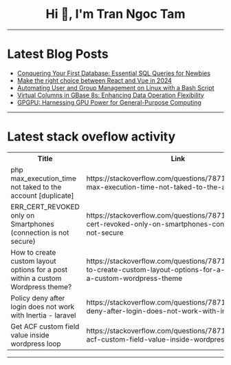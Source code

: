 <h1 align="center">Hi 👋, I'm Tran Ngoc Tam</h1>

---

# Latest Blog Posts 
<!-- BLOG-POST-LIST:START -->
- [Conquering Your First Database: Essential SQL Queries for Newbies](https://dev.to/fizza_c3e734ee2a307cf35e5/conquering-your-first-database-essential-sql-queries-for-newbies-gdl)
- [Make the right choice between React and Vue in 2024](https://dev.to/salscodes/make-the-right-choice-between-react-and-vue-in-2024-3g09)
- [Automating User and Group Management on Linux with a Bash Script](https://dev.to/hellowale/automating-user-and-group-management-on-linux-with-a-bash-script-46gl)
- [Virtual Columns in GBase 8s: Enhancing Data Operation Flexibility](https://dev.to/congcong/virtual-columns-in-gbase-8s-enhancing-data-operation-flexibility-48m)
- [GPGPU: Harnessing GPU Power for General-Purpose Computing](https://dev.to/rajai_kumar/gpgpu-harnessing-gpu-power-for-general-purpose-computing-pc7)
<!-- BLOG-POST-LIST:END -->

---

# Latest stack oveflow activity
<table>
  <tr><th>Title</th><th>Link</th></tr>
  <!-- STACKOVERFLOW:START --><tr><td>php max_execution_time not taked to the account [duplicate]</td><td>https://stackoverflow.com/questions/78710531/php-max-execution-time-not-taked-to-the-account</td></tr><tr><td>ERR_CERT_REVOKED only on Smartphones &lpar;connection is not secure&rpar;</td><td>https://stackoverflow.com/questions/78710484/err-cert-revoked-only-on-smartphones-connection-is-not-secure</td></tr><tr><td>How to create custom layout options for a post within a custom Wordpress theme?</td><td>https://stackoverflow.com/questions/78710427/how-to-create-custom-layout-options-for-a-post-within-a-custom-wordpress-theme</td></tr><tr><td>Policy deny after login does not work with Inertia - laravel</td><td>https://stackoverflow.com/questions/78710361/policy-deny-after-login-does-not-work-with-inertia-laravel</td></tr><tr><td>Get ACF custom field value inside wordpress loop</td><td>https://stackoverflow.com/questions/78710355/get-acf-custom-field-value-inside-wordpress-loop</td></tr><!-- STACKOVERFLOW:END -->
</table>

---


